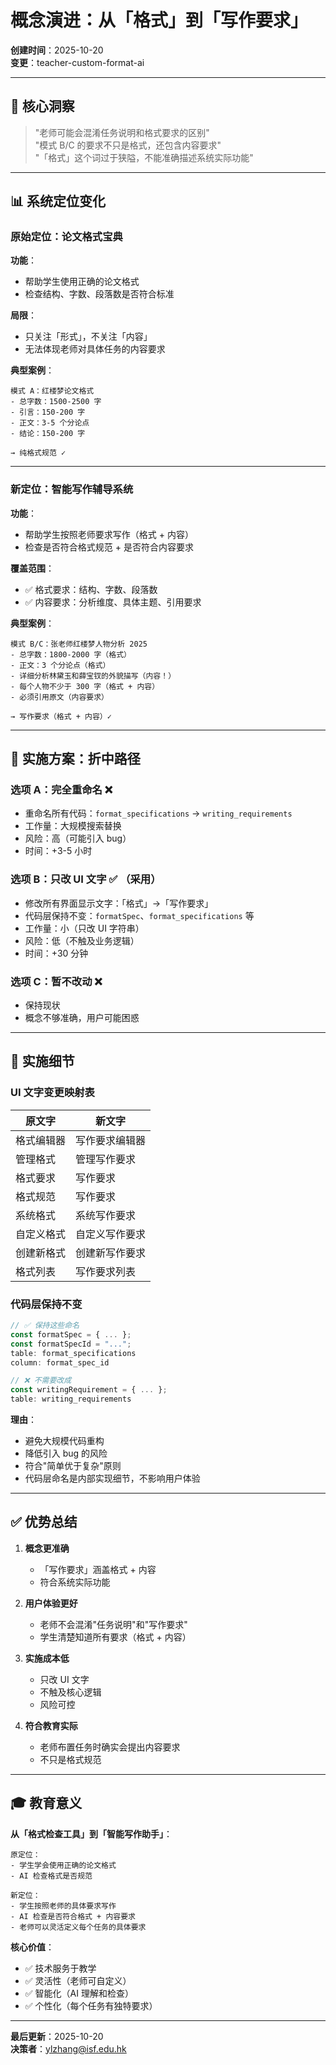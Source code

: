 # 概念演进：从「格式」到「写作要求」

**创建时间**：2025-10-20  
**变更**：teacher-custom-format-ai

---

## 🎯 核心洞察

> "老师可能会混淆任务说明和格式要求的区别"  
> "模式 B/C 的要求不只是格式，还包含内容要求"  
> "「格式」这个词过于狭隘，不能准确描述系统实际功能"

---

## 📊 系统定位变化

### 原始定位：论文格式宝典

**功能**：
- 帮助学生使用正确的论文格式
- 检查结构、字数、段落数是否符合标准

**局限**：
- 只关注「形式」，不关注「内容」
- 无法体现老师对具体任务的内容要求

**典型案例**：
```
模式 A：红楼梦论文格式
- 总字数：1500-2500 字
- 引言：150-200 字
- 正文：3-5 个分论点
- 结论：150-200 字

→ 纯格式规范 ✓
```

---

### 新定位：智能写作辅导系统

**功能**：
- 帮助学生按照老师要求写作（格式 + 内容）
- 检查是否符合格式规范 + 是否符合内容要求

**覆盖范围**：
- ✅ 格式要求：结构、字数、段落数
- ✅ 内容要求：分析维度、具体主题、引用要求

**典型案例**：
```
模式 B/C：张老师红楼梦人物分析 2025
- 总字数：1800-2000 字（格式）
- 正文：3 个分论点（格式）
- 详细分析林黛玉和薛宝钗的外貌描写（内容！）
- 每个人物不少于 300 字（格式 + 内容）
- 必须引用原文（内容要求）

→ 写作要求（格式 + 内容）✓
```

---

## 🔄 实施方案：折中路径

### 选项 A：完全重命名 ❌
- 重命名所有代码：`format_specifications` → `writing_requirements`
- 工作量：大规模搜索替换
- 风险：高（可能引入 bug）
- 时间：+3-5 小时

### 选项 B：只改 UI 文字 ✅ **（采用）**
- 修改所有界面显示文字：「格式」→「写作要求」
- 代码层保持不变：`formatSpec`、`format_specifications` 等
- 工作量：小（只改 UI 字符串）
- 风险：低（不触及业务逻辑）
- 时间：+30 分钟

### 选项 C：暂不改动 ❌
- 保持现状
- 概念不够准确，用户可能困惑

---

## 📝 实施细节

### UI 文字变更映射表

| 原文字 | 新文字 |
|--------|--------|
| 格式编辑器 | 写作要求编辑器 |
| 管理格式 | 管理写作要求 |
| 格式要求 | 写作要求 |
| 格式规范 | 写作要求 |
| 系统格式 | 系统写作要求 |
| 自定义格式 | 自定义写作要求 |
| 创建新格式 | 创建新写作要求 |
| 格式列表 | 写作要求列表 |

### 代码层保持不变

```javascript
// ✅ 保持这些命名
const formatSpec = { ... };
const formatSpecId = "...";
table: format_specifications
column: format_spec_id

// ❌ 不需要改成
const writingRequirement = { ... };
table: writing_requirements
```

**理由**：
- 避免大规模代码重构
- 降低引入 bug 的风险
- 符合"简单优于复杂"原则
- 代码层命名是内部实现细节，不影响用户体验

---

## ✅ 优势总结

1. **概念更准确**
   - 「写作要求」涵盖格式 + 内容
   - 符合系统实际功能

2. **用户体验更好**
   - 老师不会混淆"任务说明"和"写作要求"
   - 学生清楚知道所有要求（格式 + 内容）

3. **实施成本低**
   - 只改 UI 文字
   - 不触及核心逻辑
   - 风险可控

4. **符合教育实际**
   - 老师布置任务时确实会提出内容要求
   - 不只是格式规范

---

## 🎓 教育意义

**从「格式检查工具」到「智能写作助手」**：

```
原定位：
- 学生学会使用正确的论文格式
- AI 检查格式是否规范

新定位：
- 学生按照老师的具体要求写作
- AI 检查是否符合格式 + 内容要求
- 老师可以灵活定义每个任务的具体要求
```

**核心价值**：
- ✅ 技术服务于教学
- ✅ 灵活性（老师可自定义）
- ✅ 智能化（AI 理解和检查）
- ✅ 个性化（每个任务有独特要求）

---

**最后更新**：2025-10-20  
**决策者**：ylzhang@isf.edu.hk

